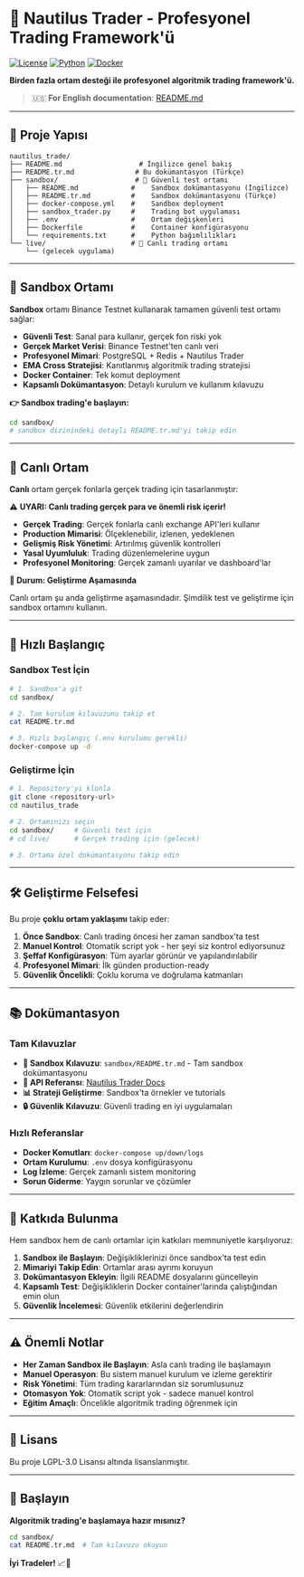 # 🌊 Nautilus Trader - Profesyonel Trading Framework'ü

[![License](https://img.shields.io/badge/license-LGPL--3.0-blue.svg)](LICENSE)
[![Python](https://img.shields.io/badge/python-3.10+-blue.svg)](https://www.python.org/downloads/)
[![Docker](https://img.shields.io/badge/docker-compose-blue.svg)](https://docs.docker.com/compose/)

**Birden fazla ortam desteği ile profesyonel algoritmik trading framework'ü.**

> 🇺🇸 **For English documentation**: [README.md](README.md)

---

## 📁 Proje Yapısı

```
nautilus_trade/
├── README.md                   # İngilizce genel bakış
├── README.tr.md               # Bu dokümantasyon (Türkçe)
├── sandbox/                   # 🧪 Güvenli test ortamı
│   ├── README.md             #    Sandbox dokümantasyonu (İngilizce)
│   ├── README.tr.md          #    Sandbox dokümantasyonu (Türkçe)
│   ├── docker-compose.yml    #    Sandbox deployment
│   ├── sandbox_trader.py     #    Trading bot uygulaması
│   ├── .env                  #    Ortam değişkenleri
│   ├── Dockerfile            #    Container konfigürasyonu
│   └── requirements.txt      #    Python bağımlılıkları
└── live/                     # 🔴 Canlı trading ortamı
    └── (gelecek uygulama)
```

---

## 🧪 Sandbox Ortamı

**Sandbox** ortamı Binance Testnet kullanarak tamamen güvenli test ortamı sağlar:

- **Güvenli Test**: Sanal para kullanır, gerçek fon riski yok
- **Gerçek Market Verisi**: Binance Testnet'ten canlı veri
- **Profesyonel Mimari**: PostgreSQL + Redis + Nautilus Trader
- **EMA Cross Stratejisi**: Kanıtlanmış algoritmik trading stratejisi
- **Docker Container**: Tek komut deployment
- **Kapsamlı Dokümantasyon**: Detaylı kurulum ve kullanım kılavuzu

**👉 Sandbox trading'e başlayın:**

```bash
cd sandbox/
# sandbox dizinindeki detaylı README.tr.md'yi takip edin
```

---

## 🔴 Canlı Ortam

**Canlı** ortam gerçek fonlarla gerçek trading için tasarlanmıştır:

⚠️ **UYARI: Canlı trading gerçek para ve önemli risk içerir!**

- **Gerçek Trading**: Gerçek fonlarla canlı exchange API'leri kullanır
- **Production Mimarisi**: Ölçeklenebilir, izlenen, yedeklenen
- **Gelişmiş Risk Yönetimi**: Artırılmış güvenlik kontrolleri
- **Yasal Uyumluluk**: Trading düzenlemelerine uygun
- **Profesyonel Monitoring**: Gerçek zamanlı uyarılar ve dashboard'lar

**🚧 Durum: Geliştirme Aşamasında**

Canlı ortam şu anda geliştirme aşamasındadır. Şimdilik test ve geliştirme için sandbox ortamını kullanın.

---

## 🚀 Hızlı Başlangıç

### Sandbox Test İçin

```bash
# 1. Sandbox'a git
cd sandbox/

# 2. Tam kurulum kılavuzunu takip et
cat README.tr.md

# 3. Hızlı başlangıç (.env kurulumu gerekli)
docker-compose up -d
```

### Geliştirme İçin

```bash
# 1. Repository'yi klonla
git clone <repository-url>
cd nautilus_trade

# 2. Ortamınızı seçin
cd sandbox/     # Güvenli test için
# cd live/      # Gerçek trading için (gelecek)

# 3. Ortama özel dokümantasyonu takip edin
```

---

## 🛠️ Geliştirme Felsefesi

Bu proje **çoklu ortam yaklaşımı** takip eder:

1. **Önce Sandbox**: Canlı trading öncesi her zaman sandbox'ta test
2. **Manuel Kontrol**: Otomatik script yok - her şeyi siz kontrol ediyorsunuz
3. **Şeffaf Konfigürasyon**: Tüm ayarlar görünür ve yapılandırılabilir
4. **Profesyonel Mimari**: İlk günden production-ready
5. **Güvenlik Öncelikli**: Çoklu koruma ve doğrulama katmanları

---

## 📚 Dokümantasyon

### Tam Kılavuzlar

- **📖 Sandbox Kılavuzu**: `sandbox/README.tr.md` - Tam sandbox dokümantasyonu
- **🔧 API Referansı**: [Nautilus Trader Docs](https://docs.nautilustrader.io/)
- **📊 Strateji Geliştirme**: Sandbox'ta örnekler ve tutorials
- **🔒 Güvenlik Kılavuzu**: Güvenli trading en iyi uygulamaları

### Hızlı Referanslar

- **Docker Komutları**: `docker-compose up/down/logs`
- **Ortam Kurulumu**: `.env` dosya konfigürasyonu
- **Log İzleme**: Gerçek zamanlı sistem monitoring
- **Sorun Giderme**: Yaygın sorunlar ve çözümler

---

## 🤝 Katkıda Bulunma

Hem sandbox hem de canlı ortamlar için katkıları memnuniyetle karşılıyoruz:

1. **Sandbox ile Başlayın**: Değişikliklerinizi önce sandbox'ta test edin
2. **Mimariyi Takip Edin**: Ortamlar arası ayrımı koruyun
3. **Dokümantasyon Ekleyin**: İlgili README dosyalarını güncelleyin
4. **Kapsamlı Test**: Değişikliklerin Docker container'larında çalıştığından emin olun
5. **Güvenlik İncelemesi**: Güvenlik etkilerini değerlendirin

---

## ⚠️ Önemli Notlar

- **Her Zaman Sandbox ile Başlayın**: Asla canlı trading ile başlamayın
- **Manuel Operasyon**: Bu sistem manuel kurulum ve izleme gerektirir
- **Risk Yönetimi**: Tüm trading kararlarından siz sorumlusunuz
- **Otomasyon Yok**: Otomatik script yok - sadece manuel kontrol
- **Eğitim Amaçlı**: Öncelikle algoritmik trading öğrenmek için

---

## 📄 Lisans

Bu proje LGPL-3.0 Lisansı altında lisanslanmıştır.

---

## 🚀 Başlayın

**Algoritmik trading'e başlamaya hazır mısınız?**

```bash
cd sandbox/
cat README.tr.md  # Tam kılavuzu okuyun
```

**İyi Tradeler!** 📈🌊
